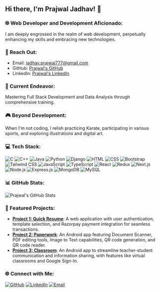 ## Hi there, I'm Prajwal Jadhav! 👋

### 🌐 Web Developer and Development Aficionado: 
I am deeply engrossed in the realm of web development, perpetually enhancing my skills and embracing new technologies.

### 📧 Reach Out:
- Email: [jadhav.prajwal777@gmail.com](mailto:jadhav.prajwal777@gmail.com)
- GitHub: [Prajwal's GitHub](https://github.com/prajwaldjadhav?tab=repositories)
- LinkedIn: [Prajwal's LinkedIn](https://www.linkedin.com/in/prajwal-jadhav-41b92425b)

### 💼 Current Endeavor:
Mastering Full Stack Development and Data Analysis through comprehensive training.

### 🎮 Beyond Development:
When I'm not coding, I relish practicing Karate, participating in various sports, and exploring illustrations and digital art.

### 💻 Tech Stack:
![C](https://img.shields.io/badge/C-A8B9CC?style=for-the-badge&logo=c&logoColor=white)
![C++](https://img.shields.io/badge/C++-00599C?style=for-the-badge&logo=cplusplus&logoColor=white)
![Java](https://img.shields.io/badge/Java-007396?style=for-the-badge&logo=java&logoColor=white)
![Python](https://img.shields.io/badge/Python-3776AB?style=for-the-badge&logo=python&logoColor=white)
![Django](https://img.shields.io/badge/Django-092E20?style=for-the-badge&logo=django&logoColor=white)
![HTML](https://img.shields.io/badge/HTML5-239120?style=for-the-badge&logo=html5&logoColor=white)
![CSS](https://img.shields.io/badge/CSS3-239120?style=for-the-badge&logo=css3&logoColor=white)
![Bootstrap](https://img.shields.io/badge/Bootstrap-563D7C?style=for-the-badge&logo=bootstrap&logoColor=white)
![Tailwind CSS](https://img.shields.io/badge/Tailwind_CSS-38B2AC?style=for-the-badge&logo=tailwind-css&logoColor=white)
![JavaScript](https://img.shields.io/badge/JavaScript-323330?style=for-the-badge&logo=javascript&logoColor=white)
![TypeScript](https://img.shields.io/badge/TypeScript-007ACC?style=for-the-badge&logo=typescript&logoColor=white)
![React](https://img.shields.io/badge/React-20232A?style=for-the-badge&logo=react&logoColor=61DAFB)
![Redux](https://img.shields.io/badge/Redux-593D88?style=for-the-badge&logo=redux&logoColor=white)
![Next.js](https://img.shields.io/badge/Next.js-000000?style=for-the-badge&logo=nextdotjs&logoColor=white)
![Node.js](https://img.shields.io/badge/Node.js-339933?style=for-the-badge&logo=nodedotjs&logoColor=white)
![Express.js](https://img.shields.io/badge/Express.js-000000?style=for-the-badge&logo=express&logoColor=white)
![MongoDB](https://img.shields.io/badge/MongoDB-4EA94B?style=for-the-badge&logo=mongodb&logoColor=white)
![MySQL](https://img.shields.io/badge/MySQL-4479A1?style=for-the-badge&logo=mysql&logoColor=white)

### 📊 GitHub Stats:
![Prajwal's GitHub Stats](https://github-readme-stats.vercel.app/api?username=prajwaldjadhav&show_icons=true&hide_border=true)

### 🚀 Featured Projects:
- [**Project 1: Quick Resume**](https://github.com/prajwaldjadhav/quick-resume): A web application with user authentication, template selection, and Razorpay payment integration for seamless transactions.
- [**Project 2: Paperwork**](https://github.com/prajwaldjadhav/paperwork): An Android app featuring Document Scanner, PDF editing tools, Image to Text capabilities, QR code generation, and QR code reader.
- [**Project 3: Classroom**](https://github.com/prajwaldjadhav/classroom): An Android app to streamline teacher-student communication and information sharing, with features like virtual classrooms and Google Sign-In.

### 🌐 Connect with Me:
[![GitHub](https://img.shields.io/badge/GitHub-181717?style=for-the-badge&logo=github&logoColor=white)](https://github.com/prajwaldjadhav?tab=repositories)
[![LinkedIn](https://img.shields.io/badge/LinkedIn-0A66C2?style=for-the-badge&logo=linkedin&logoColor=white)](https://www.linkedin.com/in/prajwal-jadhav-41b92425b)
[![Email](https://img.shields.io/badge/Email-D14836?style=for-the-badge&logo=gmail&logoColor=white)](mailto:jadhav.prajwal777@gmail.com)
